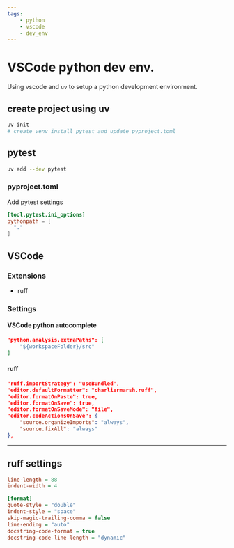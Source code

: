 ```yaml
---
tags:
    - python
    - vscode
    - dev_env
---
```


# VSCode python dev env.
Using vscode and `uv` to setup a python development environment.

## create project using uv

```bash
uv init
# create venv install pytest and update pyproject.toml

```

## pytest

```bash
uv add --dev pytest
```

### pyproject.toml
Add pytest settings

```toml
[tool.pytest.ini_options]
pythonpath = [
  "."
]
```

## VSCode

### Extensions
- ruff


### Settings

#### VSCode python autocomplete

```json
"python.analysis.extraPaths": [
    "${workspaceFolder}/src"
]
```

#### ruff
```json
"ruff.importStrategy": "useBundled",
"editor.defaultFormatter": "charliermarsh.ruff",
"editor.formatOnPaste": true,
"editor.formatOnSave": true,
"editor.formatOnSaveMode": "file",
"editor.codeActionsOnSave": {
    "source.organizeImports": "always",
    "source.fixAll": "always"
},
```

---

## ruff settings

```ini title="ruff.toml"
line-length = 88
indent-width = 4

[format]
quote-style = "double"
indent-style = "space"
skip-magic-trailing-comma = false
line-ending = "auto"
docstring-code-format = true
docstring-code-line-length = "dynamic"
```